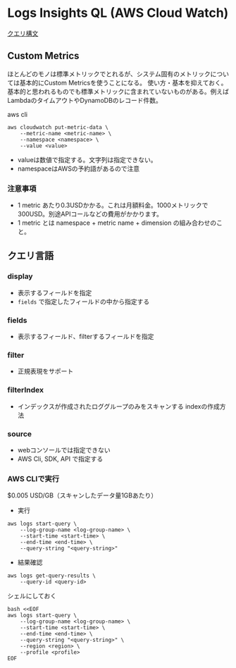 # Logs Insights QL (AWS Cloud Watch)

[クエリ構文](https://docs.aws.amazon.com/ja_jp/AmazonCloudWatch/latest/logs/CWL_QuerySyntax.html)

## Custom Metrics

ほとんどのモノは標準メトリックでとれるが、システム固有のメトリックについては基本的にCustom Metricsを使うことになる。
使い方・基本を抑えておく。
基本的と思われるものでも標準メトリックに含まれていないものがある。例えばLambdaのタイムアウトやDynamoDBのレコード件数。

aws cli
```
aws cloudwatch put-metric-data \
    --metric-name <metric-name> \
    --namespace <namespace> \
    --value <value>
```

* valueは数値で指定する。文字列は指定できない。
* namespaceはAWSの予約語があるので注意
### 注意事項

* 1 metric あたり0.3USDかかる。これは月額料金。1000メトリックで300USD。別途APIコールなどの費用がかかります。
* 1 metric とは namespace + metric name + dimension の組み合わせのこと。


## クエリ言語

### display 
* 表示するフィールドを指定
* `fields` で指定したフィールドの中から指定する
### fields
* 表示するフィールド、filterするフィールドを指定
### filter
* 正規表現をサポート
### filterIndex
* インデックスが作成されたロググループのみをスキャンする
 indexの作成方法
### source
* webコンソールでは指定できない
* AWS Cli, SDK, API で指定する


### AWS CLIで実行

$0.005 USD/GB（スキャンしたデータ量1GBあたり）

* 実行
```
aws logs start-query \
    --log-group-name <log-group-name> \
    --start-time <start-time> \
    --end-time <end-time> \
    --query-string "<query-string>"
```

* 結果確認
```
aws logs get-query-results \
    --query-id <query-id>
```

シェルにしておく
```
bash <<EOF
aws logs start-query \
    --log-group-name <log-group-name> \
    --start-time <start-time> \
    --end-time <end-time> \
    --query-string "<query-string>" \
    --region <region> \
    --profile <profile>
EOF
